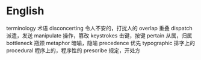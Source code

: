 # English

terminology 术语
disconcerting 令人不安的，打扰人的
overlap 重叠
dispatch 派遣，发送
manipulate 操作，篡改
keystrokes 击键，按键
pertain 从属，归属
bottleneck 瓶颈
metaphor 暗喻，隐喻
precedence 优先
typographic 排字上的
procedural 程序上的，程序性的
prescribe 规定，开处方
